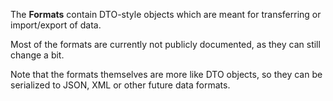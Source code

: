 ﻿---
uid: ToSic.Eav.Formats
---

The **Formats** contain DTO-style objects which are meant for transferring or import/export of data. 

Most of the formats are currently not publicly documented, as they can still change a bit. 

Note that the formats themselves are more like DTO objects, so they can be serialized to JSON, XML or other future data formats. 